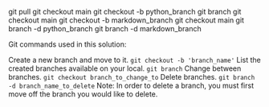 git pull
git checkout main
git checkout -b python_branch 
git branch
git checkout main
git checkout -b markdown_branch
git checkout main
git branch -d python_branch
git branch -d markdown_branch


Git commands used in this solution:

Create a new branch and move to it.
`git checkout -b 'branch_name'`
List the created branches available on your local.
`git branch`
Change between branches.
`git checkout branch_to_change_to`
Delete branches.
`git branch -d branch_name_to_delete`
Note: In order to delete a branch, you must first move off the branch you would like to delete.